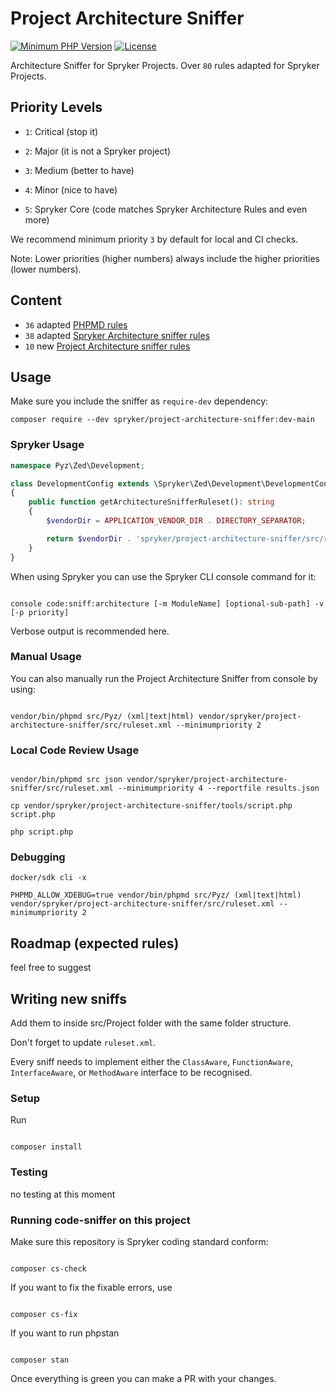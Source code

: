 # Project Architecture Sniffer

[![Minimum PHP Version](https://img.shields.io/badge/php-%3E%3D%208.0-8892BF.svg)](https://php.net/)
[![License](https://poser.pugx.org/spryker/architecture-sniffer/license.svg)](https://packagist.org/packages/spryker/architecture-sniffer)

[//]: # ([![Total Downloads]&#40;https://poser.pugx.org/spryker/architecture-sniffer/d/total.svg&#41;]&#40;https://packagist.org/packages/spryker/architecture-sniffer&#41;)

Architecture Sniffer for Spryker Projects. Over `80` rules adapted for Spryker Projects.


## Priority Levels


- `1`: Сritical (stop it)

- `2`: Major (it is not a Spryker project)

- `3`: Medium (better to have)

- `4`: Minor (nice to have)

- `5`: Spryker Core (code matches Spryker Architecture Rules and even more)


We recommend minimum priority `3` by default for local and CI checks.


Note: Lower priorities (higher numbers) always include the higher priorities (lower numbers).

## Content

- `36` adapted [PHPMD rules](documentations/PHPMDrules.md)
- `38` adapted [Spryker Architecture sniffer rules](documentations/SPRYKERrules.md)
- `10` new [Project Architecture sniffer rules](documentations/PROJECTrules.md)

## Usage

Make sure you include the sniffer as `require-dev` dependency:
```
composer require --dev spryker/project-architecture-sniffer:dev-main
```

### Spryker Usage

```php
namespace Pyz\Zed\Development;

class DevelopmentConfig extends \Spryker\Zed\Development\DevelopmentConfig
{
    public function getArchitectureSnifferRuleset(): string
    {
        $vendorDir = APPLICATION_VENDOR_DIR . DIRECTORY_SEPARATOR;

        return $vendorDir . 'spryker/project-architecture-sniffer/src/ruleset.xml';
    }
}
```

When using Spryker you can use the Spryker CLI console command for it:

```

console code:sniff:architecture [-m ModuleName] [optional-sub-path] -v [-p priority]

```

Verbose output is recommended here.


### Manual Usage

You can also manually run the Project Architecture Sniffer from console by using:

```

vendor/bin/phpmd src/Pyz/ (xml|text|html) vendor/spryker/project-architecture-sniffer/src/ruleset.xml --minimumpriority 2

```

### Local Code Review Usage

```

vendor/bin/phpmd src json vendor/spryker/project-architecture-sniffer/src/ruleset.xml --minimumpriority 4 --reportfile results.json

cp vendor/spryker/project-architecture-sniffer/tools/script.php script.php

php script.php

```

### Debugging

```
docker/sdk cli -x

PHPMD_ALLOW_XDEBUG=true vendor/bin/phpmd src/Pyz/ (xml|text|html) vendor/spryker/project-architecture-sniffer/src/ruleset.xml --minimumpriority 2

```

## Roadmap (expected rules)
feel free to suggest

## Writing new sniffs

Add them to inside src/Project folder with the same folder structure.

Don't forget to update `ruleset.xml`.

Every sniff needs to implement either the `ClassAware`, `FunctionAware`, `InterfaceAware`, or `MethodAware` interface to be recognised.

### Setup

Run

```

composer install

```


### Testing

no testing at this moment

### Running code-sniffer on this project

Make sure this repository is Spryker coding standard conform:

```

composer cs-check

```

If you want to fix the fixable errors, use

```

composer cs-fix

```

If you want to run phpstan

```

composer stan

```

Once everything is green you can make a PR with your changes.
